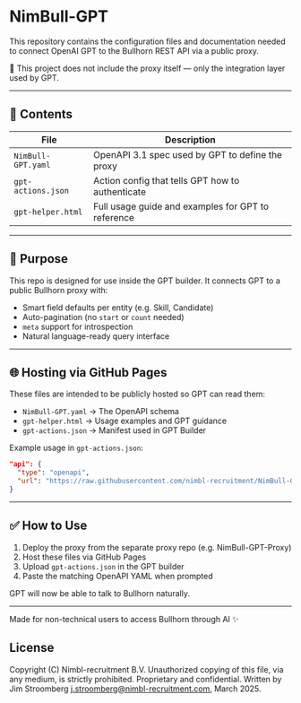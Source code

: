  # NimBull-GPT
 
 This repository contains the configuration files and documentation needed to connect OpenAI GPT to the Bullhorn REST API via a public proxy.
 
 🧠 This project does not include the proxy itself — only the integration layer used by GPT.
 
 ---
 
 ## 📁 Contents
 
 | File                | Description                                         |
 |---------------------|-----------------------------------------------------|
 | `NimBull-GPT.yaml`  | OpenAPI 3.1 spec used by GPT to define the proxy    |
 | `gpt-actions.json`  | Action config that tells GPT how to authenticate    |
 | `gpt-helper.html`   | Full usage guide and examples for GPT to reference |
 
 ---
 
 ## 🎯 Purpose
 
 This repo is designed for use inside the GPT builder. It connects GPT to a public Bullhorn proxy with:
 
 - Smart field defaults per entity (e.g. Skill, Candidate)
 - Auto-pagination (no `start` or `count` needed)
 - `meta` support for introspection
 - Natural language-ready query interface
 
 ---
 
 ## 🌐 Hosting via GitHub Pages
 
 These files are intended to be publicly hosted so GPT can read them:
 
 - `NimBull-GPT.yaml` → The OpenAPI schema
 - `gpt-helper.html` → Usage examples and GPT guidance
 - `gpt-actions.json` → Manifest used in GPT Builder
 
 Example usage in `gpt-actions.json`:
 ```json
 "api": {
   "type": "openapi",
   "url": "https://raw.githubusercontent.com/nimbl-recruitment/NimBull-GPT/refs/heads/main/NimBull-GPT.yaml"
 }
 ```
 
 ---
 
 ## ✅ How to Use
 
 1. Deploy the proxy from the separate proxy repo (e.g. NimBull-GPT-Proxy)
 2. Host these files via GitHub Pages
 3. Upload `gpt-actions.json` in the GPT builder
 4. Paste the matching OpenAPI YAML when prompted
 
 GPT will now be able to talk to Bullhorn naturally.
 
 ---
 
 Made for non-technical users to access Bullhorn through AI ✨

 ## License
 
Copyright (C) Nimbl-recruitment B.V.
Unauthorized copying of this file, via any medium, is strictly prohibited.
Proprietary and confidential.
Written by Jim Stroomberg <j.stroomberg@nimbl-recruitment.com>, March 2025.